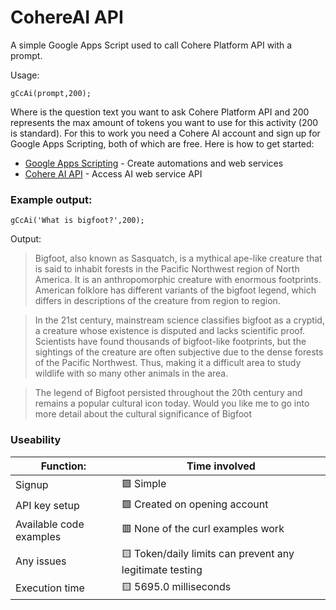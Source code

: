 # CohereAI API

A simple Google Apps Script used to call Cohere Platform API with a prompt. 

Usage:

`gCcAi(prompt,200);`

Where <prompt> is the question text you want to ask Cohere Platform API and 200 represents the max amount of tokens you want to use for this activity (200 is standard). For this to work you need a Cohere AI account and sign up for Google Apps Scripting, both of which are free. Here is how to get started:

- [Google Apps Scripting](https://www.google.com/script/start/) - Create automations and web services
- [Cohere AI API](https://cohere.com) - Access AI web service API

### Example output:

`gCcAi('What is bigfoot?',200);`

Output:

>Bigfoot, also known as Sasquatch, is a mythical ape-like creature that is said to inhabit forests in the Pacific Northwest region of North America. It is an anthropomorphic creature with enormous footprints. American folklore has different variants of the bigfoot legend, which differs in descriptions of the creature from region to region. 

>In the 21st century, mainstream science classifies bigfoot as a cryptid, a creature whose existence is disputed and lacks scientific proof. Scientists have found thousands of bigfoot-like footprints, but the sightings of the creature are often subjective due to the dense forests of the Pacific Northwest. Thus, making it a difficult area to study wildlife with so many other animals in the area. 

>The legend of Bigfoot persisted throughout the 20th century and remains a popular cultural icon today. Would you like me to go into more detail about the cultural significance of Bigfoot

### Useability

|Function:|Time involved|
|---|---|
|Signup|🟩 Simple|
|API key setup|🟩 Created on opening account|
|Available code examples|🟥 None of the curl examples work|
|Any issues|🟨 Token/daily limits can prevent any legitimate testing|
|Execution time|🟨 5695.0 milliseconds|
